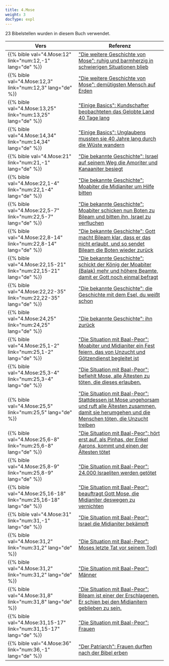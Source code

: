 ```yaml
---
title: 4.Mose
weight: 3
docType: expl
---
```


23 Bibelstellen wurden in diesem Buch verwendet.

| Vers | Referenz |
|-------|-----------|
| {{% bible val="4.Mose:12" link="num:12,-1" lang="de" %}} | ["Die weitere Geschichte von Mose": ruhig und barmherzig in schwierigen Situationen blieb](/expl/bible/exodus/the-birth-of-moses#6430) |
| {{% bible val="4.Mose:12,3" link="num:12,3" lang="de" %}} | ["Die weitere Geschichte von Mose": demütigsten Mensch auf Erden](/expl/bible/exodus/the-birth-of-moses#6430) |
| {{% bible val="4.Mose:13,25" link="num:13,25" lang="de" %}} | ["Einige Basics": Kundschafter beobachteten das Gelobte Land 40 Tage lang ](/expl/content/beasts/666-the-number-of-the-beast#74d6) |
| {{% bible val="4.Mose:14,34" link="num:14,34" lang="de" %}} | ["Einige Basics": Unglaubens mussten sie 40 Jahre lang durch die Wüste wandern](/expl/content/beasts/666-the-number-of-the-beast#74d6) |
| {{% bible val="4.Mose:21" link="num:21,-1" lang="de" %}} | ["Die bekannte Geschichte": Israel auf seinem Weg die Amoriter und Kanaaniter besiegt](/expl/bible/keyword/the-story-of-balaam#dabb) |
| {{% bible val="4.Mose:22,1-4" link="num:22,1-4" lang="de" %}} | ["Die bekannte Geschichte": Moabiter die Midianiter um Hilfe bitten](/expl/bible/keyword/the-story-of-balaam#dabb) |
| {{% bible val="4.Mose:22,5-7" link="num:22,5-7" lang="de" %}} | ["Die bekannte Geschichte": Moabiter schicken nun Boten zu Bileam und bitten ihn, Israel zu verfluchen](/expl/bible/keyword/the-story-of-balaam#dabb) |
| {{% bible val="4.Mose:22,8-14" link="num:22,8-14" lang="de" %}} | ["Die bekannte Geschichte": Gott macht Bileam klar, dass er das nicht erlaubt, und so sendet Bileam die Boten wieder zurück](/expl/bible/keyword/the-story-of-balaam#dabb) |
| {{% bible val="4.Mose:22,15-21" link="num:22,15-21" lang="de" %}} | ["Die bekannte Geschichte": schickt der König der Moabiter (Balak) mehr und höhere Beamte, damit er Gott noch einmal befragt](/expl/bible/keyword/the-story-of-balaam#dabb) |
| {{% bible val="4.Mose:22,22-35" link="num:22,22-35" lang="de" %}} | ["Die bekannte Geschichte": die Geschichte mit dem Esel, du weißt schon](/expl/bible/keyword/the-story-of-balaam#dabb) |
| {{% bible val="4.Mose:24,25" link="num:24,25" lang="de" %}} | ["Die bekannte Geschichte": ihn zurück](/expl/bible/keyword/the-story-of-balaam#dabb) |
| {{% bible val="4.Mose:25,1-2" link="num:25,1-2" lang="de" %}} | ["Die Situation mit Baal-Peor": Moabiter und Midianiter ein Fest feiern, das von Unzucht und Götzendienst begleitet ist](/expl/bible/keyword/the-story-of-balaam#b6a6) |
| {{% bible val="4.Mose:25,3-4" link="num:25,3-4" lang="de" %}} | ["Die Situation mit Baal-Peor": befiehlt Mose, alle Ältesten zu töten, die dieses erlauben.](/expl/bible/keyword/the-story-of-balaam#b6a6) |
| {{% bible val="4.Mose:25,5" link="num:25,5" lang="de" %}} | ["Die Situation mit Baal-Peor": Stattdessen ist Mose ungehorsam und ruft alle Ältesten zusammen, damit sie herumgehen und die Menschen töten, die Unzucht treiben](/expl/bible/keyword/the-story-of-balaam#b6a6) |
| {{% bible val="4.Mose:25,6-8" link="num:25,6-8" lang="de" %}} | ["Die Situation mit Baal-Peor": hört erst auf, als Pinhas, der Enkel Aarons, kommt und einen der Ältesten tötet](/expl/bible/keyword/the-story-of-balaam#b6a6) |
| {{% bible val="4.Mose:25,8-9" link="num:25,8-9" lang="de" %}} | ["Die Situation mit Baal-Peor": 24.000 Israeliten werden getötet](/expl/bible/keyword/the-story-of-balaam#b6a6) |
| {{% bible val="4.Mose:25,16-18" link="num:25,16-18" lang="de" %}} | ["Die Situation mit Baal-Peor": beauftragt Gott Mose, die Midianiter deswegen zu vernichten](/expl/bible/keyword/the-story-of-balaam#b6a6) |
| {{% bible val="4.Mose:31" link="num:31,-1" lang="de" %}} | ["Die Situation mit Baal-Peor": Israel die Midianiter bekämpft](/expl/bible/keyword/the-story-of-balaam#b6a6) |
| {{% bible val="4.Mose:31,2" link="num:31,2" lang="de" %}} | ["Die Situation mit Baal-Peor": Moses letzte Tat vor seinem Tod)](/expl/bible/keyword/the-story-of-balaam#b6a6) |
| {{% bible val="4.Mose:31,2" link="num:31,2" lang="de" %}} | ["Die Situation mit Baal-Peor": Männer](/expl/bible/keyword/the-story-of-balaam#b6a6) |
| {{% bible val="4.Mose:31,8" link="num:31,8" lang="de" %}} | ["Die Situation mit Baal-Peor": Bileam ist einer der Erschlagenen. Er schien bei den Midianitern geblieben zu sein.](/expl/bible/keyword/the-story-of-balaam#b6a6) |
| {{% bible val="4.Mose:31,15-17" link="num:31,15-17" lang="de" %}} | ["Die Situation mit Baal-Peor": Frauen](/expl/bible/keyword/the-story-of-balaam#b6a6) |
| {{% bible val="4.Mose:36" link="num:36,-1" lang="de" %}} | ["Der Patriarch": Frauen durften nach der Bibel erben](/expl/background/israel/the-role-of-family-in-the-bible#75b9) |

